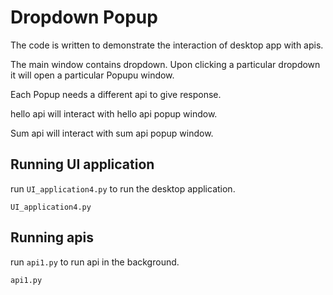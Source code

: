 # Dropdown Popup
The code is written to demonstrate the interaction of desktop app with apis.

The main window contains dropdown. Upon clicking a particular dropdown it will open a particular Popupu window.

Each Popup needs a different api to give response. 

hello api will interact with hello api popup window.

Sum api will interact with sum api popup window.

## Running UI application

run `UI_application4.py` to run the desktop application.

    UI_application4.py

## Running apis

run `api1.py` to run api in the background.

    api1.py